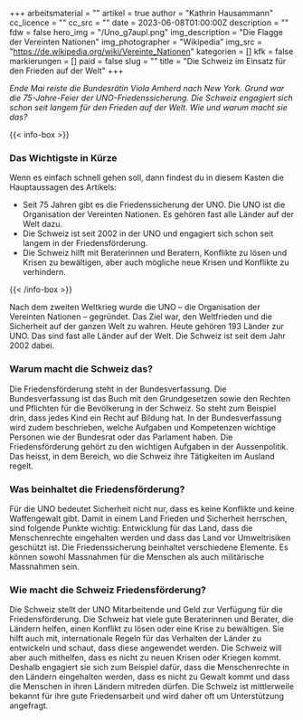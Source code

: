 +++
arbeitsmaterial = ""
artikel = true
author = "Kathrin Hausammann"
cc_licence = ""
cc_src = ""
date = 2023-06-08T01:00:00Z
description = ""
fdw = false
hero_img = "/Uno_g7aupl.png"
img_description = "Die Flagge der Vereinten Nationen"
img_photographer = "Wikipedia"
img_src = "https://de.wikipedia.org/wiki/Vereinte_Nationen"
kategorien = []
kfk = false
markierungen = []
paid = false
slug = ""
title = "Die Schweiz im Einsatz für den Frieden auf der Welt"
+++

_Ende Mai reiste die Bundesrätin Viola Amherd nach New York. Grund war die 75-Jahre-Feier der UNO-Friedenssicherung. Die Schweiz engagiert sich schon seit langem für den Frieden auf der Welt. Wie und warum macht sie das?_

{{< info-box >}} <h3>Das Wichtigste in Kürze</h3>

<p>Wenn es einfach schnell gehen soll, dann findest du in diesem Kasten die Hauptaussagen des Artikels:</p>

<ul>

<li>Seit 75 Jahren gibt es die Friedenssicherung der UNO. Die UNO ist die Organisation der Vereinten Nationen. Es gehören fast alle Länder auf der Welt dazu.</li>

<li>Die Schweiz ist seit 2002 in der UNO und engagiert sich schon seit langem in der Friedensförderung.</li>

<li>Die Schweiz hilft mit Beraterinnen und Beratern, Konflikte zu lösen und Krisen zu bewältigen, aber auch mögliche neue Krisen und Konflikte zu verhindern.</li>

</ul> {{< /info-box >}}

Nach dem zweiten Weltkrieg wurde die UNO – die Organisation der Vereinten Nationen – gegründet. Das Ziel war, den Weltfrieden und die Sicherheit auf der ganzen Welt zu wahren. Heute gehören 193 Länder zur UNO. Das sind fast alle Länder auf der Welt. Die Schweiz ist seit dem Jahr 2002 dabei.

### Warum macht die Schweiz das?

Die Friedensförderung steht in der Bundesverfassung. Die Bundesverfassung ist das Buch mit den Grundgesetzen sowie den Rechten und Pflichten für die Bevölkerung in der Schweiz. So steht zum Beispiel drin, dass jedes Kind ein Recht auf Bildung hat. In der Bundesverfassung wird zudem beschrieben, welche Aufgaben und Kompetenzen wichtige Personen wie der Bundesrat oder das Parlament haben. Die Friedensförderung gehört zu den wichtigen Aufgaben in der Aussenpolitik. Das heisst, in dem Bereich, wo die Schweiz ihre Tätigkeiten im Ausland regelt.

### Was beinhaltet die Friedensförderung?

Für die UNO bedeutet Sicherheit nicht nur, dass es keine Konflikte und keine Waffengewalt gibt. Damit in einem Land Frieden und Sicherheit herrschen, sind folgende Punkte wichtig: Entwicklung für das Land, dass die Menschenrechte eingehalten werden und dass das Land vor Umweltrisiken geschützt ist. Die Friedenssicherung beinhaltet verschiedene Elemente. Es können sowohl Massnahmen für die Menschen als auch militärische Massnahmen sein.

### Wie macht die Schweiz Friedensförderung?

Die Schweiz stellt der UNO Mitarbeitende und Geld zur Verfügung für die Friedensförderung. Die Schweiz hat viele gute Beraterinnen und Berater, die Ländern helfen, einen Konflikt zu lösen oder eine Krise zu bewältigen. Sie hilft auch mit, internationale Regeln für das Verhalten der Länder zu entwickeln und schaut, dass diese angewendet werden. Die Schweiz will aber auch mithelfen, dass es nicht zu neuen Krisen oder Kriegen kommt. Deshalb engagiert sie sich zum Beispiel dafür, dass die Menschenrechte in den Ländern eingehalten werden, dass es nicht zu Gewalt kommt und dass die Menschen in ihren Ländern mitreden dürfen. Die Schweiz ist mittlerweile bekannt für ihre gute Friedensarbeit und wird daher oft um Unterstützung angefragt.
